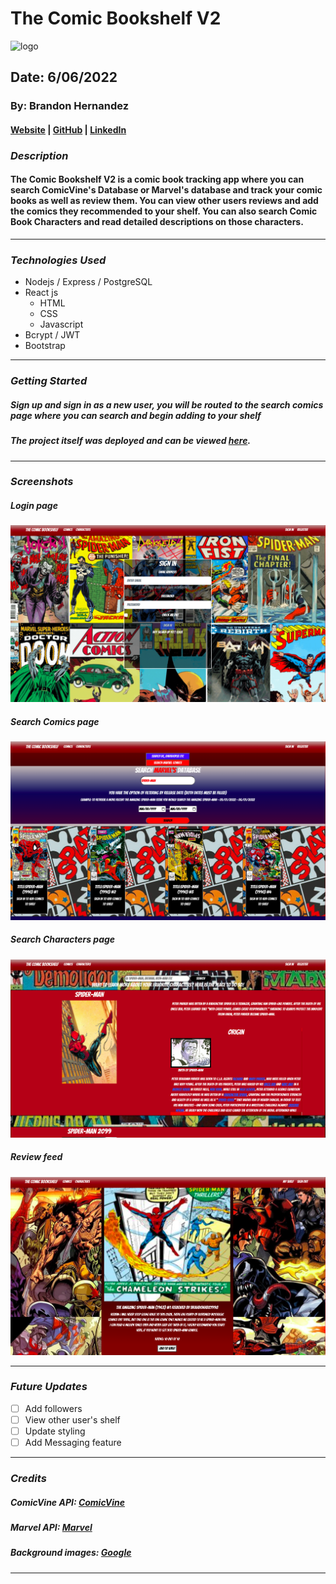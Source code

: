 # The Comic Bookshelf V2

![logo](client/src/images/The%20Comic%20Bookshelf.gif)

## Date: 6/06/2022

### By: Brandon Hernandez

#### [Website](https://portfolio-v2-lht5v21ap-brandonhernandez123.vercel.app/) | [GitHub](https://github.com/brandonhernandez123) | [LinkedIn](https://www.linkedin.com/in/brandonhdzgtz/)

### ***Description***
#### The Comic Bookshelf V2 is a comic book tracking app where you can search ComicVine's Database or Marvel's database and track your comic books as well as review them. You can view other users reviews and add the comics they recommended to your shelf. You can also search Comic Book Characters and read detailed descriptions on those characters.
***

### ***Technologies Used***
* Nodejs / Express / PostgreSQL 
* React js
  * HTML
  * CSS
  * Javascript
* Bcrypt / JWT
* Bootstrap
***

### ***Getting Started***

##### Sign up and sign in as a new user, you will be routed to the search comics page where you can search and begin adding to your shelf

##### The project itself was deployed and can be viewed [here](https://thecomicbookshelfv2.herokuapp.com/).
***

### ***Screenshots***

##### Login page
![Signin]('./../client/src/images/login.png)

##### Search Comics page
![Comics](./client/src/images/comics.png)

##### Search Characters page
![Characters](./client/src/images/charpage.png)

##### Review feed
![Reviews](./client/src/images/reviews.png)
***

### ***Future Updates***

- [ ] Add followers
- [ ] View other user's shelf
- [ ] Update styling 
- [ ] Add Messaging feature
***

### ***Credits***

##### ComicVine API: [ComicVine](https://comicvine.gamespot.com/api/)

##### Marvel API: [Marvel](https://developer.marvel.com/)

##### Background images: [Google](Google.com)
***